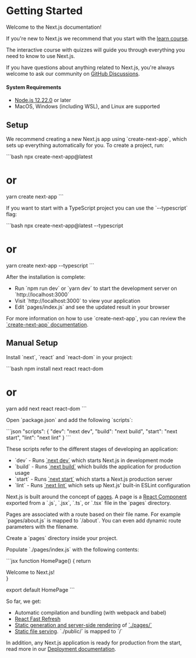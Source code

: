 # Getting Started

Welcome to the Next.js documentation!

If you're new to Next.js we recommend that you start with the [learn course](https://nextjs.org/learn/basics/create-nextjs-app).

The interactive course with quizzes will guide you through everything you need to know to use Next.js.

If you have questions about anything related to Next.js, you're always welcome to ask our community on [GitHub Discussions](https://github.com/vercel/next.js/discussions).

#### System Requirements

- [Node.js 12.22.0](https://nodejs.org/) or later
- MacOS, Windows (including WSL), and Linux are supported

## Setup

We recommend creating a new Next.js app using \`create-next-app\`, which sets up everything automatically for you. To create a project, run:

\`\`\`bash
npx create-next-app@latest
# or
yarn create next-app
\`\`\`

If you want to start with a TypeScript project you can use the \`--typescript\` flag:

\`\`\`bash
npx create-next-app@latest --typescript
# or
yarn create next-app --typescript
\`\`\`

After the installation is complete:

- Run \`npm run dev\` or \`yarn dev\` to start the development server on \`http://localhost:3000\`
- Visit \`http://localhost:3000\` to view your application
- Edit \`pages/index.js\` and see the updated result in your browser

For more information on how to use \`create-next-app\`, you can review the [\`create-next-app\` documentation](/docs/api-reference/create-next-app.md).

## Manual Setup

Install \`next\`, \`react\` and \`react-dom\` in your project:

\`\`\`bash
npm install next react react-dom
# or
yarn add next react react-dom
\`\`\`

Open \`package.json\` and add the following \`scripts\`:

\`\`\`json
"scripts": {
  "dev": "next dev",
  "build": "next build",
  "start": "next start",
  "lint": "next lint"
}
\`\`\`

These scripts refer to the different stages of developing an application:

- \`dev\` - Runs [\`next dev\`](/docs/api-reference/cli.md#development) which starts Next.js in development mode
- \`build\` - Runs [\`next build\`](/docs/api-reference/cli.md#build) which builds the application for production usage
- \`start\` - Runs [\`next start\`](/docs/api-reference/cli.md#production) which starts a Next.js production server
- \`lint\` - Runs [\`next lint\`](/docs/api-reference/cli.md#lint) which sets up Next.js' built-in ESLint configuration

Next.js is built around the concept of [pages](/docs/basic-features/pages.md). A page is a [React Component](https://reactjs.org/docs/components-and-props.html) exported from a \`.js\`, \`.jsx\`, \`.ts\`, or \`.tsx\` file in the \`pages\` directory.

Pages are associated with a route based on their file name. For example \`pages/about.js\` is mapped to \`/about\`. You can even add dynamic route parameters with the filename.

Create a \`pages\` directory inside your project.

Populate \`./pages/index.js\` with the following contents:

\`\`\`jsx
function HomePage() {
  return <div>Welcome to Next.js!</div>
}

export default HomePage
\`\`\`

So far, we get:

- Automatic compilation and bundling (with webpack and babel)
- [React Fast Refresh](https://nextjs.org/blog/next-9-4#fast-refresh)
- [Static generation and server-side rendering](/docs/basic-features/data-fetching/overview.md) of [\`./pages/\`](/docs/basic-features/pages.md)
- [Static file serving](/docs/basic-features/static-file-serving.md). \`./public/\` is mapped to \`/\`

In addition, any Next.js application is ready for production from the start, read more in our [Deployment documentation](/docs/deployment.md).